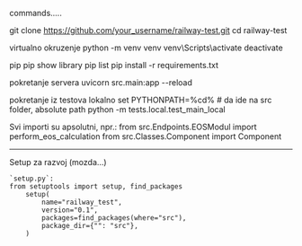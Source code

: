 commands.....


git clone https://github.com/your_username/railway-test.git
cd railway-test


virtualno okruzenje 
    python -m venv venv
    venv\Scripts\activate
    deactivate     

pip
    pip show library
    pip list
    pip install -r requirements.txt

pokretanje servera
    uvicorn src.main:app --reload

pokretanje iz testova lokalno
    set PYTHONPATH=%cd%       # da ide na src folder, absolute path
    python -m tests.local.test_main_local


Svi importi su apsolutni, npr.:
    from src.Endpoints.EOSModul import perform_eos_calculation
    from src.Classes.Component import Component



---

Setup za razvoj (mozda...)

    `setup.py`:
    from setuptools import setup, find_packages
        setup(
            name="railway_test",
            version="0.1",
            packages=find_packages(where="src"),
            package_dir={"": "src"},
        )


